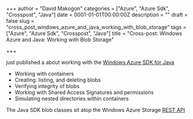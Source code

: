 +++
author = "David Makogon"
categories = ["Azure", "Azure Sdk", "Crosspost", "Java"]
date = 0001-01-01T00:00:00Z
description = ""
draft = false
slug = "cross_post_windows_azure_and_java_working_with_blob_storage"
tags = ["Azure", "Azure Sdk", "Crosspost", "Java"]
title = "Cross-post: Windows Azure and Java: Working with Blob Storage"

+++


just published a about working with the [Windows Azure SDK for Java](https://github.com/WindowsAzure/azure-sdk-for-java)

* Working with containers
* Creating. listing, and deleting blobs
* Verifying integrity of blobs
* Working with Shared Access Signatures and permissions
* Simulating nested directories within containers

The Java SDK blob classes sit atop the Windows Azure Storage [REST API](http://msdn.microsoft.com/en-us/library/windowsazure/dd135733)


